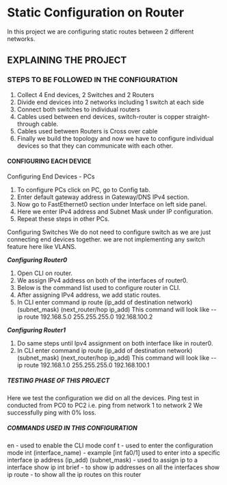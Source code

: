 # Static Configuration on Router 
In this project we are configuring static routes between 2 different networks. 

## EXPLAINING THE PROJECT


### STEPS TO BE FOLLOWED IN THE CONFIGURATION
1. Collect 4 End devices, 2 Switches and 2 Routers
2. Divide end devices into 2 networks including 1 switch at each side
3. Connect both switches to individual routers 
4. Cables used between end devices, switch-router is copper straight-through cable.
5. Cables used between Routers is Cross over cable
6. Finally we build the topology and now we have to configure individual devices so that they can communicate with each other. 

#### CONFIGURING EACH DEVICE
Configuring End Devices - PCs 
1. To configure PCs click on PC, go to Config tab.
2. Enter default gateway address in Gateway/DNS IPv4 section.
3. Now go to FastEthernet0 section under Interface on left side panel.
4. Here we enter IPv4 address and Subnet Mask under IP configuration.
5. Repeat these steps in other PCs.

Configuring Switches
We do not need to configure switch as we are just connecting end devices together. we are not implementing any switch feature here like VLANS.

***Configuring Router0***
1. Open CLI on router.
2. We assign IPv4 address on both of the interfaces of router0.
3. Below is the command list used to configure router in CLI.
4. After assigning IPv4 address, we add static routes.
5. In CLI enter command ip route (ip_add of destination network) (subnet_mask) (next_router/hop ip_add)
This command will look like --
ip route 192.168.5.0 255.255.255.0 192.168.100.2

***Configuring Router1***
1. Do same steps until Ipv4 assignment on both interface like in router0.
2. In CLI enter command ip route (ip_add of destination network) (subnet_mask) (next_router/hop ip_add)
This command will look like --
ip route 192.168.1.0 255.255.255.0 192.168.100.1

##### TESTING PHASE OF THIS PROJECT 
Here we test the configuration we did on all the devices.
Ping test in conducted from PC0 to PC2 i.e. ping from network 1 to network 2
We successfully ping with 0% loss.

##### COMMANDS USED IN THIS CONFIGURATION
en - used to enable the CLI mode
conf t - used to enter the configuration mode
int (interface_name) - example [int fa0/1] used to enter into a specific interface
ip address (ip_add) (subnet_mask) - used to assign ip to a interface
show ip int brief - to show ip addresses on all the interfaces
show ip route - to show all the ip routes on this router
